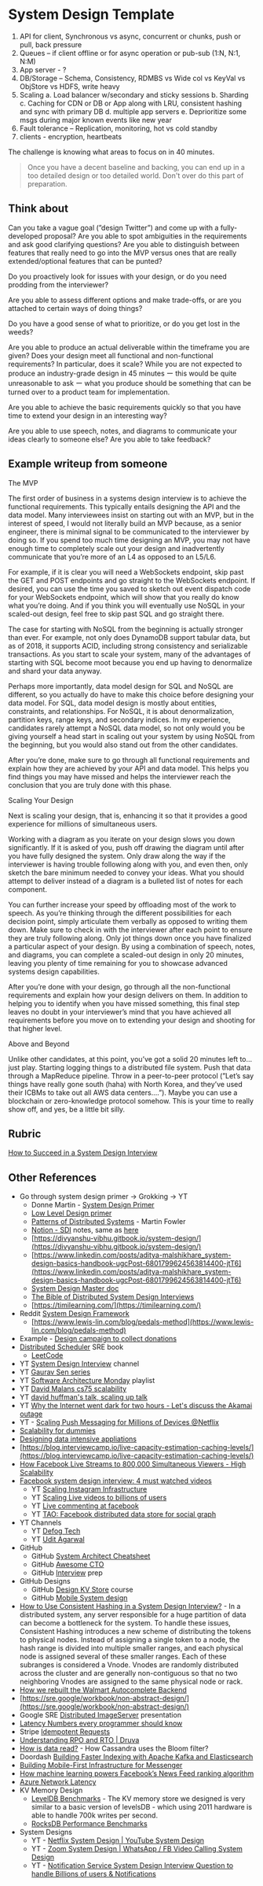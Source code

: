 # System Design Template

1. API for client, Synchronous vs async, concurrent or chunks, push or pull, back pressure
2. Queues – if client offline or for async operation or pub-sub (1:N, N:1, N:M)
3. App server - ?
4. DB/Storage – Schema, Consistency, RDMBS vs Wide col vs KeyVal vs ObjStore vs HDFS, write heavy
5. Scaling
  a. Load balancer w/secondary and sticky sessions
  b. Sharding
  c. Caching for CDN or DB or App along with LRU, consistent hashing and sync with primary DB
  d. multiple app servers
  e. Deprioritize some msgs during major known events like new year
6. Fault tolerance – Replication, monitoring, hot vs cold standby
7. clients - encryption, heartbeats

The challenge is knowing what areas to focus on in 40 minutes.

> Once you have a decent baseline and backing, you can end up in a too detailed design or too detailed world. Don't over do this part of preparation.

## Think about

Can you take a vague goal (”design Twitter”) and come up with a fully-developed proposal? Are you able to spot ambiguities in the requirements and ask good clarifying questions? Are you able to distinguish between features that really need to go into the MVP versus ones that are really extended/optional features that can be punted?

Do you proactively look for issues with your design, or do you need prodding from the interviewer?

Are you able to assess different options and make trade-offs, or are you attached to certain ways of doing things?

Do you have a good sense of what to prioritize, or do you get lost in the weeds?

Are you able to produce an actual deliverable within the timeframe you are given? Does your design meet all functional and non-functional requirements? In particular, does it scale? While you are not expected to produce an industry-grade design in 45 minutes ー this would be quite unreasonable to ask ー what you produce should be something that can be turned over to a product team for implementation.

Are you able to achieve the basic requirements quickly so that you have time to extend your design in an interesting way?

Are you able to use speech, notes, and diagrams to communicate your ideas clearly to someone else? Are you able to take feedback?

## Example writeup from someone

The MVP

The first order of business in a systems design interview is to achieve the functional requirements. This typically entails designing the API and the data model. Many interviewees insist on starting out with an MVP, but in the interest of speed, I would not literally build an MVP because, as a senior engineer, there is minimal signal to be communicated to the interviewer by doing so. If you spend too much time designing an MVP, you may not have enough time to completely scale out your design and inadvertently communicate that you’re more of an L4 as opposed to an L5/L6.

For example, if it is clear you will need a WebSockets endpoint, skip past the GET and POST endpoints and go straight to the WebSockets endpoint. If desired, you can use the time you saved to sketch out event dispatch code for your WebSockets endpoint, which will show that you really do know what you’re doing. And if you think you will eventually use NoSQL in your scaled-out design, feel free to skip past SQL and go straight there.

The case for starting with NoSQL from the beginning is actually stronger than ever. For example, not only does DynamoDB support tabular data, but as of 2018, it supports ACID, including strong consistency and serializable transactions. As you start to scale your system, many of the advantages of starting with SQL become moot because you end up having to denormalize and shard your data anyway.

Perhaps more importantly, data model design for SQL and NoSQL are different, so you actually do have to make this choice before designing your data model. For SQL, data model design is mostly about entities, constraints, and relationships. For NoSQL, it is about denormalization, partition keys, range keys, and secondary indices. In my experience, candidates rarely attempt a NoSQL data model, so not only would you be giving yourself a head start in scaling out your system by using NoSQL from the beginning, but you would also stand out from the other candidates.

After you’re done, make sure to go through all functional requirements and explain how they are achieved by your API and data model. This helps you find things you may have missed and helps the interviewer reach the conclusion that you are truly done with this phase.

Scaling Your Design

Next is scaling your design, that is, enhancing it so that it provides a good experience for millions of simultaneous users.

Working with a diagram as you iterate on your design slows you down significantly. If it is asked of you, push off drawing the diagram until after you have fully designed the system. Only draw along the way if the interviewer is having trouble following along with you, and even then, only sketch the bare minimum needed to convey your ideas. What you should attempt to deliver instead of a diagram is a bulleted list of notes for each component.

You can further increase your speed by offloading most of the work to speech. As you’re thinking through the different possibilities for each decision point, simply articulate them verbally as opposed to writing them down. Make sure to check in with the interviewer after each point to ensure they are truly following along. Only jot things down once you have finalized a particular aspect of your design. By using a combination of speech, notes, and diagrams, you can complete a scaled-out design in only 20 minutes, leaving you plenty of time remaining for you to showcase advanced systems design capabilities.

After you’re done with your design, go through all the non-functional requirements and explain how your design delivers on them. In addition to helping you to identify when you have missed something, this final step leaves no doubt in your interviewer’s mind that you have achieved all requirements before you move on to extending your design and shooting for that higher level.

Above and Beyond

Unlike other candidates, at this point, you’ve got a solid 20 minutes left to... just play. Starting logging things to a distributed file system. Push that data through a MapReduce pipeline. Throw in a peer-to-peer protocol (”Let’s say things have really gone south (haha) with North Korea, and they’ve used their ICBMs to take out all AWS data centers....”). Maybe you can use a blockchain or zero-knowledge protocol somehow. This is your time to really show off, and yes, be a little bit silly.

## Rubric

[How to Succeed in a System Design Interview](https://blog.pramp.com/how-to-succeed-in-a-system-design-interview-27b35de0df26)

## Other References

- Go through system design primer -> Grokking -> YT
  - Donne Martin - [System Design Primer](https://github.com/donnemartin/system-design-primer?trk=public_post_comment-text)
  - [Low Level Design primer](https://github.com/prasadgujar/low-level-design-primer/blob/master/solutions.md)
  - [Patterns of Distributed Systems](https://martinfowler.com/articles/patterns-of-distributed-systems/) - Martin Fowler
  - [Notion - SDI](https://www.notion.so/System-Design-Interview-42ba04ec67a9413fadad5b718fbd3e81) notes, same as [here](https://www.notion.so/ashiskar/System-Design-Interview-42ba04ec67a9413fadad5b718fbd3e81)
  - [https://divyanshu-vibhu.gitbook.io/system-design/](https://divyanshu-vibhu.gitbook.io/system-design/)
  - [https://www.linkedin.com/posts/aditya-malshikhare_system-design-basics-handbook-ugcPost-6801799624563814400-jtT6](https://www.linkedin.com/posts/aditya-malshikhare_system-design-basics-handbook-ugcPost-6801799624563814400-jtT6)
  - [System Design Master doc](https://drive.google.com/file/d/16wtG6ZsThlu_YkloeyX8pp2OEjVebure/view)
  - [The Bible of Distributed System Design Interviews](https://www.thinksoftwarelearning.com/courses/SystemDesignBible)
  - [https://timilearning.com/](https://timilearning.com/)
- Reddit [System Design Framework](https://www.reddit.com/r/cscareerquestions/comments/kd13sx/sharing_the_system_design_framework_ive_used_that/)
  - [https://www.lewis-lin.com/blog/pedals-method](https://www.lewis-lin.com/blog/pedals-method)
- Example - [Design campaign to collect donations](https://excalidraw.com/#room=b7ee44759dcc9ba29156,nzgKYEVNtVCaP3CGHsGGUQ)
- [Distributed Scheduler](https://sre.google/sre-book/distributed-periodic-scheduling/) SRE book
  - [LeetCode](https://leetcode.com/discuss/general-discussion/1082786/System-Design%3A-Designing-a-distributed-Job-Scheduler-or-Many-interesting-concepts-to-learn)
- YT [System Design Interview](https://www.youtube.com/channel/UC9vLsnF6QPYuH51njmIooCQ) channel
- YT [Gaurav Sen series](https://youtube.com/playlist?list=PLMCXHnjXnTnvo6alSjVkgxV-VH6EPyvoX)
- YT [Software Architecture Monday](https://www.youtube.com/playlist?list=PLdsOZAx8I5umhnn5LLTNJbFgwA3xbycar) playlist
- YT [David Malans cs75 scalability](https://youtu.be/-W9F__D3oY4)
- YT [david huffman's talk, scaling up talk](https://youtu.be/pjNTgULVVf4)
- YT [Why the Internet went dark for two hours - Let's discuss the Akamai outage](https://youtu.be/fuGNXbfDLKc)
- YT - [Scaling Push Messaging for Millions of Devices @Netflix](https://youtu.be/6w6E_B55p0E)
- [Scalability for dummies](https://www.lecloud.net/tagged/scalability)
- [Designing data intensive appliations](https://dataintensive.net/)
- [https://blog.interviewcamp.io/live-capacity-estimation-caching-levels/](https://blog.interviewcamp.io/live-capacity-estimation-caching-levels/)
- [How Facebook Live Streams to 800,000 Simultaneous Viewers - High Scalability](http://highscalability.com/blog/2016/6/27/how-facebook-live-streams-to-800000-simultaneous-viewers.html)
- [Facebook system design interview: 4 must watched videos](https://mlengineer.io/facebook-system-design-interview-4-must-watched-videos-212e07d4fbc2)
  - YT [Scaling Instagram Infrastructure](https://youtu.be/hnpzNAPiC0E)
  - YT [Scaling Live videos to billions of users](https://youtu.be/IO4teCbHvZw)
  - YT [Live commenting at facebook](https://youtu.be/ODkEWsO5I30)
  - YT [TAO: Facebook distributed data store for social graph](https://youtu.be/sNIvHttFjdI)
- YT Channels
  - YT [Defog Tech](https://www.youtube.com/c/DefogTech)
  - YT [Udit Agarwal](https://www.youtube.com/user/UDIT19911)
- GitHub
  - GitHub [System Architect Cheatsheet](https://github.com/NikAshanin/Software-Architect-Cheat-Sheet)
  - GitHub [Awesome CTO](https://github.com/kuchin/awesome-cto)
  - GitHub [Interview](https://github.com/Olshansk/interview) prep
- GitHub Designs
  - GitHub [Design KV Store](https://github.com/talent-plan/tinykv) course
  - GitHub [Mobile System design](https://github.com/weeeBox/mobile-system-design)
- [How to Use Consistent Hashing in a System Design Interview?](https://medium.com/codex/how-to-use-consistent-hashing-in-a-system-design-interview-b738be3a1ae3) - In a distributed system, any server responsible for a huge partition of data can become a bottleneck for the system. To handle these issues, Consistent Hashing introduces a new scheme of distributing the tokens to physical nodes. Instead of assigning a single token to a node, the hash range is divided into multiple smaller ranges, and each physical node is assigned several of these smaller ranges. Each of these subranges is considered a Vnode. Vnodes are randomly distributed across the cluster and are generally non-contiguous so that no two neighboring Vnodes are assigned to the same physical node or rack.
- [How we rebuilt the Walmart Autocomplete Backend](https://medium.com/walmartglobaltech/how-we-rebuilt-the-walmart-autocomplete-backend-10efe71d624a)
- [https://sre.google/workbook/non-abstract-design/](https://sre.google/workbook/non-abstract-design/)
- Google SRE [Distributed ImageServer](https://docs.google.com/presentation/d/1jW2S9yYZf5DYmri0KlOu1DFSZMTeOswl6ce5V9xMIOQ/edit?resourcekey=0-hzg8gPkGgiOc6HbBqalmWg#slide=id.p) presentation
- [Latency Numbers every programmer should know](https://gist.github.com/jboner/2841832)
- Stripe [Idempotent Requests](https://stripe.com/docs/api/idempotent_requests)
- [Understanding RPO and RTO | Druva](https://www.druva.com/blog/understanding-rpo-and-rto/)
- [How is data read?](https://docs.datastax.com/en/archived/cassandra/3.0/cassandra/dml/dmlAboutReads.html) - How Cassandra uses the Bloom filter?
- Doordash [Building Faster Indexing with Apache Kafka and Elasticsearch](https://doordash.engineering/2021/07/14/open-source-search-indexing/)
- [Building Mobile-First Infrastructure for Messenger](https://engineering.fb.com/2014/10/09/production-engineering/building-mobile-first-infrastructure-for-messenger/)
- [How machine learning powers Facebook’s News Feed ranking algorithm](https://engineering.fb.com/2021/01/26/ml-applications/news-feed-ranking/)
- [Azure Network Latency](https://learn.microsoft.com/en-us/azure/networking/azure-network-latency)
- KV Memory Design
  - [LevelDB Benchmarks](http://www.lmdb.tech/bench/microbench/benchmark.html) - The KV memory store we designed is very similar to a basic version of levelsDB - which using 2011 hardware is able to handle 700k writes per second.
  - [RocksDB Performance Benchmarks](https://github.com/facebook/rocksdb/wiki/Performance-Benchmarks)
- System Designs
  - YT - [Netflix System Design | YouTube System Design](https://youtu.be/lYoSd2WCJTo)
  - YT - [Zoom System Design | WhatsApp / FB Video Calling System Design](https://youtu.be/G32ThJakeHk)
  - YT - [Notification Service System Design Interview Question to handle Billions of users & Notifications](https://www.youtube.com/watch?v=CUwt9_l0DOg)
